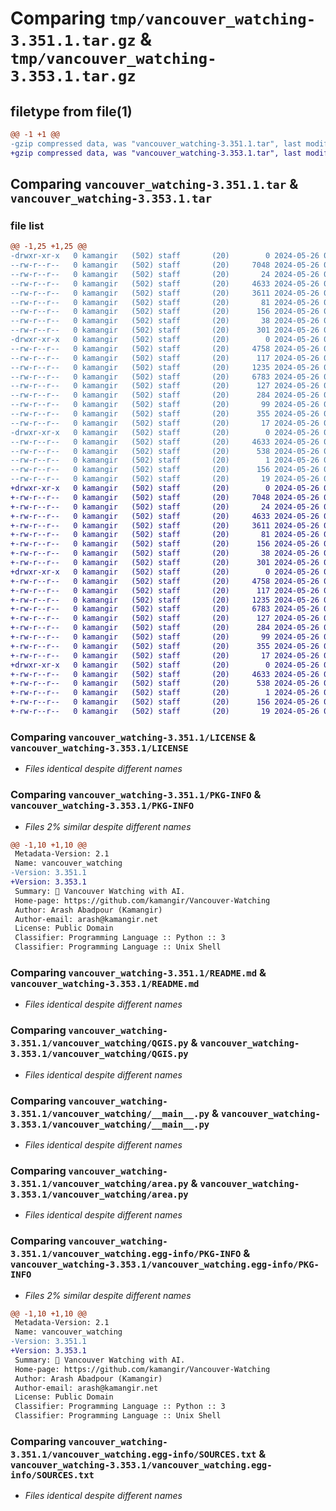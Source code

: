 # Comparing `tmp/vancouver_watching-3.351.1.tar.gz` & `tmp/vancouver_watching-3.353.1.tar.gz`

## filetype from file(1)

```diff
@@ -1 +1 @@
-gzip compressed data, was "vancouver_watching-3.351.1.tar", last modified: Sun May 26 04:18:02 2024, max compression
+gzip compressed data, was "vancouver_watching-3.353.1.tar", last modified: Sun May 26 04:44:29 2024, max compression
```

## Comparing `vancouver_watching-3.351.1.tar` & `vancouver_watching-3.353.1.tar`

### file list

```diff
@@ -1,25 +1,25 @@
-drwxr-xr-x   0 kamangir   (502) staff       (20)        0 2024-05-26 04:18:02.607294 vancouver_watching-3.351.1/
--rw-r--r--   0 kamangir   (502) staff       (20)     7048 2024-05-26 04:17:22.000000 vancouver_watching-3.351.1/LICENSE
--rw-r--r--   0 kamangir   (502) staff       (20)       24 2024-05-26 04:17:22.000000 vancouver_watching-3.351.1/MANIFEST.in
--rw-r--r--   0 kamangir   (502) staff       (20)     4633 2024-05-26 04:18:02.606715 vancouver_watching-3.351.1/PKG-INFO
--rw-r--r--   0 kamangir   (502) staff       (20)     3611 2024-05-26 04:17:22.000000 vancouver_watching-3.351.1/README.md
--rw-r--r--   0 kamangir   (502) staff       (20)       81 2024-05-26 04:17:22.000000 vancouver_watching-3.351.1/pyproject.toml
--rw-r--r--   0 kamangir   (502) staff       (20)      156 2024-05-26 04:17:22.000000 vancouver_watching-3.351.1/requirements.txt
--rw-r--r--   0 kamangir   (502) staff       (20)       38 2024-05-26 04:18:02.607416 vancouver_watching-3.351.1/setup.cfg
--rw-r--r--   0 kamangir   (502) staff       (20)      301 2024-05-26 04:17:22.000000 vancouver_watching-3.351.1/setup.py
-drwxr-xr-x   0 kamangir   (502) staff       (20)        0 2024-05-26 04:18:02.603901 vancouver_watching-3.351.1/vancouver_watching/
--rw-r--r--   0 kamangir   (502) staff       (20)     4758 2024-05-26 04:17:22.000000 vancouver_watching-3.351.1/vancouver_watching/QGIS.py
--rw-r--r--   0 kamangir   (502) staff       (20)      117 2024-05-26 04:17:57.000000 vancouver_watching-3.351.1/vancouver_watching/__init__.py
--rw-r--r--   0 kamangir   (502) staff       (20)     1235 2024-05-26 04:17:22.000000 vancouver_watching-3.351.1/vancouver_watching/__main__.py
--rw-r--r--   0 kamangir   (502) staff       (20)     6783 2024-05-26 04:17:22.000000 vancouver_watching-3.351.1/vancouver_watching/area.py
--rw-r--r--   0 kamangir   (502) staff       (20)      127 2024-05-26 04:17:22.000000 vancouver_watching-3.351.1/vancouver_watching/config.env
--rw-r--r--   0 kamangir   (502) staff       (20)      284 2024-05-26 04:17:22.000000 vancouver_watching-3.351.1/vancouver_watching/env.py
--rw-r--r--   0 kamangir   (502) staff       (20)       99 2024-05-26 04:17:22.000000 vancouver_watching-3.351.1/vancouver_watching/logger.py
--rw-r--r--   0 kamangir   (502) staff       (20)      355 2024-05-26 04:17:22.000000 vancouver_watching-3.351.1/vancouver_watching/notebook.py
--rw-r--r--   0 kamangir   (502) staff       (20)       17 2024-05-26 04:17:22.000000 vancouver_watching-3.351.1/vancouver_watching/urls.py
-drwxr-xr-x   0 kamangir   (502) staff       (20)        0 2024-05-26 04:18:02.606005 vancouver_watching-3.351.1/vancouver_watching.egg-info/
--rw-r--r--   0 kamangir   (502) staff       (20)     4633 2024-05-26 04:18:02.000000 vancouver_watching-3.351.1/vancouver_watching.egg-info/PKG-INFO
--rw-r--r--   0 kamangir   (502) staff       (20)      538 2024-05-26 04:18:02.000000 vancouver_watching-3.351.1/vancouver_watching.egg-info/SOURCES.txt
--rw-r--r--   0 kamangir   (502) staff       (20)        1 2024-05-26 04:18:02.000000 vancouver_watching-3.351.1/vancouver_watching.egg-info/dependency_links.txt
--rw-r--r--   0 kamangir   (502) staff       (20)      156 2024-05-26 04:18:02.000000 vancouver_watching-3.351.1/vancouver_watching.egg-info/requires.txt
--rw-r--r--   0 kamangir   (502) staff       (20)       19 2024-05-26 04:18:02.000000 vancouver_watching-3.351.1/vancouver_watching.egg-info/top_level.txt
+drwxr-xr-x   0 kamangir   (502) staff       (20)        0 2024-05-26 04:44:29.285978 vancouver_watching-3.353.1/
+-rw-r--r--   0 kamangir   (502) staff       (20)     7048 2024-05-26 04:17:22.000000 vancouver_watching-3.353.1/LICENSE
+-rw-r--r--   0 kamangir   (502) staff       (20)       24 2024-05-26 04:17:22.000000 vancouver_watching-3.353.1/MANIFEST.in
+-rw-r--r--   0 kamangir   (502) staff       (20)     4633 2024-05-26 04:44:29.285477 vancouver_watching-3.353.1/PKG-INFO
+-rw-r--r--   0 kamangir   (502) staff       (20)     3611 2024-05-26 04:17:22.000000 vancouver_watching-3.353.1/README.md
+-rw-r--r--   0 kamangir   (502) staff       (20)       81 2024-05-26 04:17:22.000000 vancouver_watching-3.353.1/pyproject.toml
+-rw-r--r--   0 kamangir   (502) staff       (20)      156 2024-05-26 04:17:22.000000 vancouver_watching-3.353.1/requirements.txt
+-rw-r--r--   0 kamangir   (502) staff       (20)       38 2024-05-26 04:44:29.286059 vancouver_watching-3.353.1/setup.cfg
+-rw-r--r--   0 kamangir   (502) staff       (20)      301 2024-05-26 04:17:22.000000 vancouver_watching-3.353.1/setup.py
+drwxr-xr-x   0 kamangir   (502) staff       (20)        0 2024-05-26 04:44:29.281643 vancouver_watching-3.353.1/vancouver_watching/
+-rw-r--r--   0 kamangir   (502) staff       (20)     4758 2024-05-26 04:17:22.000000 vancouver_watching-3.353.1/vancouver_watching/QGIS.py
+-rw-r--r--   0 kamangir   (502) staff       (20)      117 2024-05-26 04:44:24.000000 vancouver_watching-3.353.1/vancouver_watching/__init__.py
+-rw-r--r--   0 kamangir   (502) staff       (20)     1235 2024-05-26 04:17:22.000000 vancouver_watching-3.353.1/vancouver_watching/__main__.py
+-rw-r--r--   0 kamangir   (502) staff       (20)     6783 2024-05-26 04:17:22.000000 vancouver_watching-3.353.1/vancouver_watching/area.py
+-rw-r--r--   0 kamangir   (502) staff       (20)      127 2024-05-26 04:17:22.000000 vancouver_watching-3.353.1/vancouver_watching/config.env
+-rw-r--r--   0 kamangir   (502) staff       (20)      284 2024-05-26 04:17:22.000000 vancouver_watching-3.353.1/vancouver_watching/env.py
+-rw-r--r--   0 kamangir   (502) staff       (20)       99 2024-05-26 04:17:22.000000 vancouver_watching-3.353.1/vancouver_watching/logger.py
+-rw-r--r--   0 kamangir   (502) staff       (20)      355 2024-05-26 04:17:22.000000 vancouver_watching-3.353.1/vancouver_watching/notebook.py
+-rw-r--r--   0 kamangir   (502) staff       (20)       17 2024-05-26 04:17:22.000000 vancouver_watching-3.353.1/vancouver_watching/urls.py
+drwxr-xr-x   0 kamangir   (502) staff       (20)        0 2024-05-26 04:44:29.284641 vancouver_watching-3.353.1/vancouver_watching.egg-info/
+-rw-r--r--   0 kamangir   (502) staff       (20)     4633 2024-05-26 04:44:29.000000 vancouver_watching-3.353.1/vancouver_watching.egg-info/PKG-INFO
+-rw-r--r--   0 kamangir   (502) staff       (20)      538 2024-05-26 04:44:29.000000 vancouver_watching-3.353.1/vancouver_watching.egg-info/SOURCES.txt
+-rw-r--r--   0 kamangir   (502) staff       (20)        1 2024-05-26 04:44:29.000000 vancouver_watching-3.353.1/vancouver_watching.egg-info/dependency_links.txt
+-rw-r--r--   0 kamangir   (502) staff       (20)      156 2024-05-26 04:44:29.000000 vancouver_watching-3.353.1/vancouver_watching.egg-info/requires.txt
+-rw-r--r--   0 kamangir   (502) staff       (20)       19 2024-05-26 04:44:29.000000 vancouver_watching-3.353.1/vancouver_watching.egg-info/top_level.txt
```

### Comparing `vancouver_watching-3.351.1/LICENSE` & `vancouver_watching-3.353.1/LICENSE`

 * *Files identical despite different names*

### Comparing `vancouver_watching-3.351.1/PKG-INFO` & `vancouver_watching-3.353.1/PKG-INFO`

 * *Files 2% similar despite different names*

```diff
@@ -1,10 +1,10 @@
 Metadata-Version: 2.1
 Name: vancouver_watching
-Version: 3.351.1
+Version: 3.353.1
 Summary: 🌈 Vancouver Watching with AI.
 Home-page: https://github.com/kamangir/Vancouver-Watching
 Author: Arash Abadpour (Kamangir)
 Author-email: arash@kamangir.net
 License: Public Domain
 Classifier: Programming Language :: Python :: 3
 Classifier: Programming Language :: Unix Shell
```

### Comparing `vancouver_watching-3.351.1/README.md` & `vancouver_watching-3.353.1/README.md`

 * *Files identical despite different names*

### Comparing `vancouver_watching-3.351.1/vancouver_watching/QGIS.py` & `vancouver_watching-3.353.1/vancouver_watching/QGIS.py`

 * *Files identical despite different names*

### Comparing `vancouver_watching-3.351.1/vancouver_watching/__main__.py` & `vancouver_watching-3.353.1/vancouver_watching/__main__.py`

 * *Files identical despite different names*

### Comparing `vancouver_watching-3.351.1/vancouver_watching/area.py` & `vancouver_watching-3.353.1/vancouver_watching/area.py`

 * *Files identical despite different names*

### Comparing `vancouver_watching-3.351.1/vancouver_watching.egg-info/PKG-INFO` & `vancouver_watching-3.353.1/vancouver_watching.egg-info/PKG-INFO`

 * *Files 2% similar despite different names*

```diff
@@ -1,10 +1,10 @@
 Metadata-Version: 2.1
 Name: vancouver_watching
-Version: 3.351.1
+Version: 3.353.1
 Summary: 🌈 Vancouver Watching with AI.
 Home-page: https://github.com/kamangir/Vancouver-Watching
 Author: Arash Abadpour (Kamangir)
 Author-email: arash@kamangir.net
 License: Public Domain
 Classifier: Programming Language :: Python :: 3
 Classifier: Programming Language :: Unix Shell
```

### Comparing `vancouver_watching-3.351.1/vancouver_watching.egg-info/SOURCES.txt` & `vancouver_watching-3.353.1/vancouver_watching.egg-info/SOURCES.txt`

 * *Files identical despite different names*

